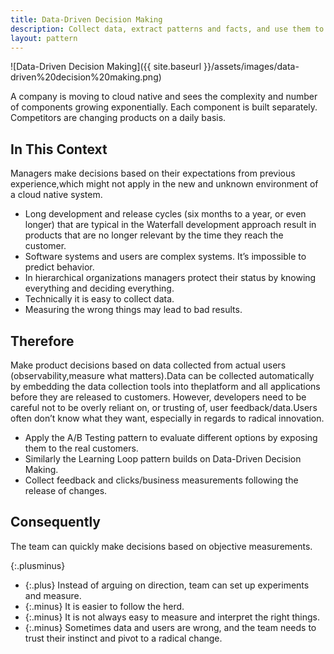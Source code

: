 ```yaml
---
title: Data-Driven Decision Making
description: Collect data, extract patterns and facts, and use them to make inferences to drive objective decision making
layout: pattern
---
```


![Data-Driven Decision Making]({{ site.baseurl }}/assets/images/data-driven%20decision%20making.png)

A company is moving to cloud native and sees the complexity and number of components growing exponentially. Each component is built separately. Competitors are changing products on a daily basis.

## In This Context

Managers make decisions based on their expectations from previous experience,which might not apply in the new and unknown environment of a cloud native system.

- Long development and release cycles (six months to a year, or even longer) that are typical in the Waterfall development approach result in products that are no longer relevant by the time they reach the customer.
- Software systems and users are complex systems. It’s impossible to predict behavior.
- In hierarchical organizations managers protect their status by knowing everything and deciding everything.
- Technically it is easy to collect data.
- Measuring the wrong things may lead to bad results.

## Therefore

Make product decisions based on data collected from actual users (observability,measure what matters).Data can be collected automatically by embedding the data collection tools into theplatform and all applications before they are released to customers. However, developers need to be careful not to be overly reliant on, or trusting of, user feedback/data.Users often don’t know what they want, especially in regards to radical innovation.

- Apply the A/B Testing pattern to evaluate different options by exposing them to the real customers.
- Similarly the Learning Loop pattern builds on Data-Driven Decision Making.
- Collect feedback and clicks/business measurements following the release of changes.

## Consequently

The team can quickly make decisions based on objective measurements.

{:.plusminus}
- {:.plus} Instead of arguing on direction, team can set up experiments and measure.
- {:.minus} It is easier to follow the herd.
- {:.minus} It is not always easy to measure and interpret the right things.
- {:.minus} Sometimes data and users are wrong, and the team needs to trust their instinct and pivot to a radical change.
